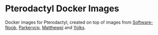 # Pterodactyl Docker Images

Docker images for Pterodactyl, created on top of images from [Software-Noob](https://github.com/Software-Noob/pterodactyl-images), 
[Parkervcp](https://github.com/parkervcp/images), [Matthewpi](https://github.com/matthewpi/images) and [Yolks](https://github.com/pterodactyl/yolks).